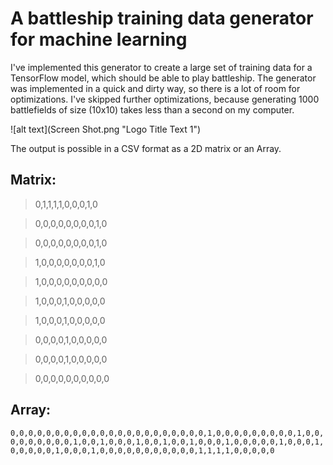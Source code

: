 #  A battleship training data generator for machine learning

I've implemented this generator to create a large set of training data for a TensorFlow model, which should be able to play battleship. The generator was implemented in a quick and dirty way, so there is a lot of room for optimizations. I've skipped further optimizations, because generating 1000 battlefields of size (10x10) takes less than a second on my computer.

![alt text](Screen Shot.png "Logo Title Text 1")


The output is possible in a CSV format as a 2D matrix or an Array.

## Matrix:

>0,1,1,1,1,0,0,0,1,0

>0,0,0,0,0,0,0,0,1,0

>0,0,0,0,0,0,0,0,1,0

>1,0,0,0,0,0,0,0,1,0

>1,0,0,0,0,0,0,0,0,0

>1,0,0,0,1,0,0,0,0,0

>1,0,0,0,1,0,0,0,0,0

>0,0,0,0,1,0,0,0,0,0

>0,0,0,0,1,0,0,0,0,0

>0,0,0,0,0,0,0,0,0,0

## Array:
`0,0,0,0,0,0,0,0,0,0,0,0,0,0,0,0,0,0,0,0,0,0,1,0,0,0,0,0,0,0,0,0,1,0,0,0,0,0,0,0,0,0,1,0,0,1,0,0,0,1,0,0,1,0,0,1,0,0,0,1,0,0,0,0,0,1,0,0,0,1,0,0,0,0,0,1,0,0,0,1,0,0,0,0,0,0,0,0,0,0,0,1,1,1,1,0,0,0,0,0`

